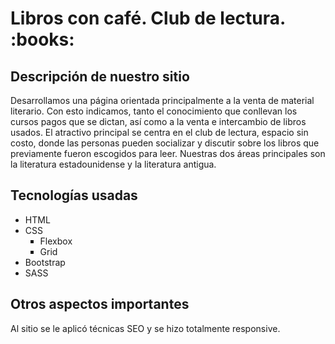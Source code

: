 <h1> Libros con café. Club de lectura. :books:</h1>
<h2> Descripción de nuestro sitio </h2>
  <p>Desarrollamos una página orientada principalmente a la venta de material literario. Con esto indicamos, tanto el conocimiento que conllevan los cursos pagos que se dictan, así como a la venta e intercambio de libros usados. El atractivo principal se centra en el club de lectura, espacio sin costo, donde las personas pueden socializar y discutir sobre los libros que previamente fueron escogidos para leer. Nuestras dos áreas principales son la literatura estadounidense y la literatura antigua.</p>
<h2> Tecnologías usadas </h2>
<ul>
  <li>HTML</li>
  <li>CSS
    <ul type="square">
      <li>Flexbox</li>
      <li>Grid</li>
    </ul>
  </li>
  <li>Bootstrap</li>
  <li>SASS</li>
</ul>
<h2> Otros aspectos importantes </h2>
  <p>Al sitio se le aplicó técnicas SEO y se hizo totalmente responsive.</p>

